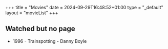 +++
title = "Movies"
date = 2024-09-29T16:48:52+01:00
type = "_default"
layout = "movieList"
+++

## Watched but no page
- 1996 - Trainspotting - Danny Boyle
